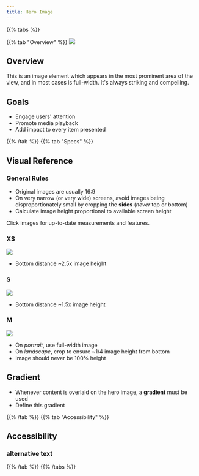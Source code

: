 ```yaml
---
title: Hero Image
---
```


{{% tabs %}}

{{% tab "Overview" %}}
![](/images/atoms/hero-image/m.png)

## Overview

This is an image element which appears in the most prominent area of the view, and in most cases is full-width. It's always striking and compelling.

## Goals

* Engage users' attention
* Promote media playback
* Add impact to every item presented

{{% /tab %}}
{{% tab "Specs" %}}

## Visual Reference

### General Rules

* Original images are usually 16:9
* On very narrow (or very wide) screens, avoid images being disproportionately small by cropping the **sides** (_never_ top or bottom)
* Calculate image height proportional to available screen height

Click images for up-to-date measurements and features.

### XS
[![](/images/atoms/hero-image/xs.png)](https://zpl.io/2EyoYYx)

* Bottom distance ~2.5x image height

### S
[![](/images/atoms/hero-image/s.png)](https://zpl.io/be1p8ZN)

* Bottom distance ~1.5x image height

### M
[![](/images/atoms/hero-image/m.png)](https://zpl.io/2jkxLGm)

* On _portrait_, use full-width image
* On _landscape_, crop to ensure ~1/4 image height from bottom
* Image should never be 100% height

## Gradient

* Whenever content is overlaid on the hero image, a **gradient** must be used
* Define this gradient

{{% /tab %}}
{{% tab "Accessibility" %}}

## Accessibility

### alternative text

{{% /tab %}}
{{% /tabs %}}